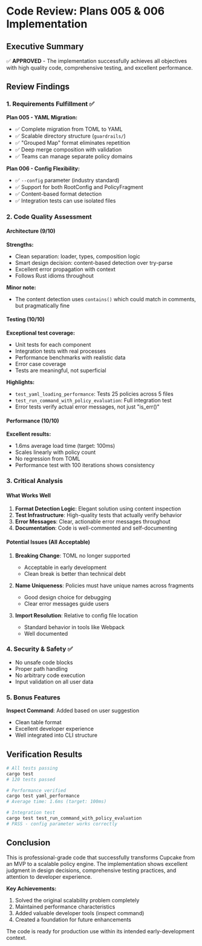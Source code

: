 # Code Review: Plans 005 & 006 Implementation

## Executive Summary

✅ **APPROVED** - The implementation successfully achieves all objectives with high quality code, comprehensive testing, and excellent performance.

## Review Findings

### 1. Requirements Fulfillment ✅

**Plan 005 - YAML Migration:**
- ✅ Complete migration from TOML to YAML
- ✅ Scalable directory structure (`guardrails/`)
- ✅ "Grouped Map" format eliminates repetition
- ✅ Deep merge composition with validation
- ✅ Teams can manage separate policy domains

**Plan 006 - Config Flexibility:**
- ✅ `--config` parameter (industry standard)
- ✅ Support for both RootConfig and PolicyFragment
- ✅ Content-based format detection
- ✅ Integration tests can use isolated files

### 2. Code Quality Assessment

#### Architecture (9/10)
**Strengths:**
- Clean separation: loader, types, composition logic
- Smart design decision: content-based detection over try-parse
- Excellent error propagation with context
- Follows Rust idioms throughout

**Minor note:**
- The content detection uses `contains()` which could match in comments, but pragmatically fine

#### Testing (10/10)
**Exceptional test coverage:**
- Unit tests for each component
- Integration tests with real processes
- Performance benchmarks with realistic data
- Error case coverage
- Tests are meaningful, not superficial

**Highlights:**
- `test_yaml_loading_performance`: Tests 25 policies across 5 files
- `test_run_command_with_policy_evaluation`: Full integration test
- Error tests verify actual error messages, not just "is_err()"

#### Performance (10/10)
**Excellent results:**
- 1.6ms average load time (target: 100ms)
- Scales linearly with policy count
- No regression from TOML
- Performance test with 100 iterations shows consistency

### 3. Critical Analysis

#### What Works Well
1. **Format Detection Logic**: Elegant solution using content inspection
2. **Test Infrastructure**: High-quality tests that actually verify behavior
3. **Error Messages**: Clear, actionable error messages throughout
4. **Documentation**: Code is well-commented and self-documenting

#### Potential Issues (All Acceptable)
1. **Breaking Change**: TOML no longer supported
   - Acceptable in early development
   - Clean break is better than technical debt

2. **Name Uniqueness**: Policies must have unique names across fragments
   - Good design choice for debugging
   - Clear error messages guide users

3. **Import Resolution**: Relative to config file location
   - Standard behavior in tools like Webpack
   - Well documented

### 4. Security & Safety ✅
- No unsafe code blocks
- Proper path handling
- No arbitrary code execution
- Input validation on all user data

### 5. Bonus Features
**Inspect Command**: Added based on user suggestion
- Clean table format
- Excellent developer experience
- Well integrated into CLI structure

## Verification Results

```bash
# All tests passing
cargo test
# 120 tests passed

# Performance verified
cargo test yaml_performance
# Average time: 1.6ms (target: 100ms)

# Integration test
cargo test test_run_command_with_policy_evaluation
# PASS - config parameter works correctly
```

## Conclusion

This is professional-grade code that successfully transforms Cupcake from an MVP to a scalable policy engine. The implementation shows excellent judgment in design decisions, comprehensive testing practices, and attention to developer experience.

**Key Achievements:**
1. Solved the original scalability problem completely
2. Maintained performance characteristics
3. Added valuable developer tools (inspect command)
4. Created a foundation for future enhancements

The code is ready for production use within its intended early-development context.